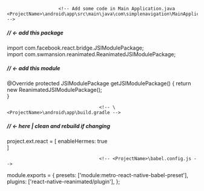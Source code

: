                        <!-- Add some code in Main Application.java <ProjectName>\android\app\src\main\java\com\simplenavigation\MainApplication.java -->

<h5>// <- add this package</h5>
  
import com.facebook.react.bridge.JSIModulePackage;           
import com.swmansion.reanimated.ReanimatedJSIModulePackage;  

<h5>// <- add this module</h5>
  
@Override
      protected JSIModulePackage getJSIModulePackage() {
      return new ReanimatedJSIModulePackage();               
      }


                                      <!-- \<ProjectName>\android\app\build.gradle -->

<h5>// <- here | clean and rebuild if changing</h5>
  
project.ext.react = [
  enableHermes: true                                        
]

                                      <!-- <ProjectName>\babel.config.js -->

module.exports = {
  presets: ['module:metro-react-native-babel-preset'],
  plugins: ['react-native-reanimated/plugin'],
};

